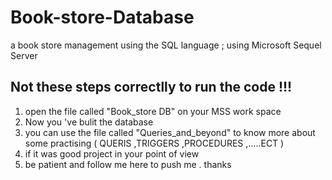 # Book-store-Database
a book store management using the SQL language ; using Microsoft Sequel Server
## Not these steps correctlly to run the code !!! 
1. open the file called "Book_store DB" on your MSS work space
2. Now you 've bulit the database 
3. you can use the file called "Queries_and_beyond" to know more about some practising ( QUERIS ,TRIGGERS ,PROCEDURES ,.....ECT )
4. if it was good project in your point of view 
5. be patient and follow me here to push me . thanks 
